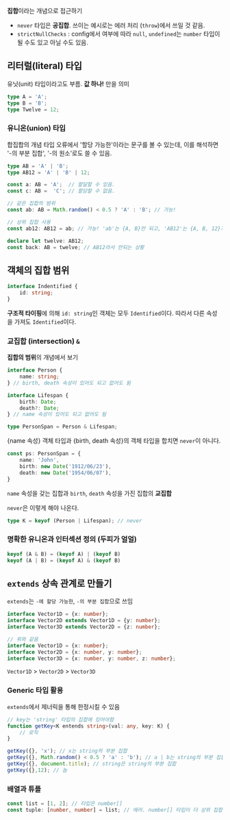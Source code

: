 **집합**이라는 개념으로 접근하기
- `never` 타입은 **공집합**. 쓰이는 예시로는 에러 처리 (`throw`)에서 쓰일 것 같음. 
- `strictNullChecks` : config에서 여부에 따라 `null`, `undefined`는 `number` 타입이 될 수도 있고 아닐 수도 있음.

## 리터럴(literal) 타입
유닛(unit) 타입이라고도 부름. **값 하나!** 만을 의미
```ts
type A = 'A';
type B = 'B';
type Twelve = 12;
```

### 유니온(union) 타입
합집합의 개념
타입 오류에서 '할당 가능한'이라는 문구를 볼 수 있는데, 이를 해석하면 '-의 부분 집합', '-의 원소'로도 쓸 수 있음.
```ts
type AB = 'A' | 'B';
type AB12 = 'A' | 'B' | 12;

const a: AB = 'A';  // 할달할 수 있음.
const c: AB =  'C'; // 할당할 수 없음.

// 같은 집합의 범위
const ab: AB = Math.random() < 0.5 ? 'A' : 'B'; // 가능!

// 상위 집합 사용
const ab12: AB12 = ab; // 가능! 'ab'는 {A, B}만 되고, 'AB12'는 {A, B, 12}가 됨

declare let twelve: AB12;
const back: AB = twelve; // AB12라서 안되는 상황
```

## 객체의 집합 범위
```ts
interface Indentified {
	id: string;
}
```
**구조적 타이핑**에 의해 `id: string`인 객체는 모두 `Identified`이다.
따라서 다른 속성을 가져도 `Identified`이다.

### 교집합 (intersection) `&`
**집합의 범위**의 개념에서 보기
```ts
interface Person {
	name: string;
} // birth, death 속성이 있어도 되고 없어도 됨

interface Lifespan {
	birth: Date;
	death?: Date;
} // name 속성이 있어도 되고 없어도 됨

type PersonSpan = Person & Lifespan;
```

{name 속성} 객체 타입과 {birth, death 속성}의 객체 타입을 합치면 `never`이 아니다.
```ts
const ps: PersonSpan = {
	name: 'John',
	birth: new Date('1912/06/23'),
	death: new Date('1954/06/07'),
}
```

`name` 속성을 갖는 집합과 `birth`, `death` 속성을 가진 집합의 **교집합**

`never`은 이렇게 해야 나온다.
```ts
type K = keyof (Person | Lifespan); // never
```

### 명확한 유니온과 인터섹션 정의 (두피가 얼얼)
```ts
keyof (A & B) = (keyof A) | (keyof B)
keyof (A | B) = (keyof A) & (keyof B)
```

## `extends` 상속 관계로 만들기
`extends`는 `-에 할당 가능한`, `-의 부분 집합`으로 쓰임

```ts
interface Vector1D = {x: number};
interface Vector2D extends Vector1D = {y: number};
interface Vector3D extends Vector2D = {z: number};

// 위와 같음
interface Vector1D = {x: number};
interface Vector2D = {x: number, y: number};
interface Vector3D = {x: number, y: number, z: number};
```

`Vector1D` > `Vector2D` > `Vector3D`

### Generic 타입 활용
`extends`에서 제너릭을 통해 한정시킬 수 있음
```ts
// key는 'string' 타입의 집합에 있어야함
function getKey<K entends string>(val: any, key: K) {
	// 로직
}

getKey({}, 'x'); // x는 string의 부분 집합
getKey({}, Math.random() < 0.5 ? 'a' : 'b'); // a | b는 string의 부분 집합
getKey({}, document.title); // string은 string의 부분 집합
getKey({},12); // 놉
```

### 배열과 튜플
```ts
const list = [1, 2]; // 타입은 number[]
const tuple: [number, number] = list; // 에러. number[] 타입이 더 상위 집합
```

